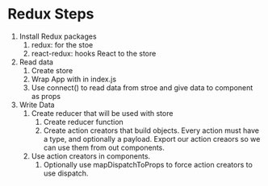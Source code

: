 # Redux Steps

1. Install Redux packages
    1. redux: for the stoe
    1. react-redux: hooks React to the store
1. Read data
    1. Create store
    1. Wrap App with <Provider store={store}> in index.js
    1. Use connect() to read data from stroe and give data to component as props
1. Write Data
    1. Create reducer that will be used with store
        1. Create reducer function
        1. Create action creators that build objects. Every action must have a type, and optionally a payload. Export our action creaors so we can use them from out components.
    1. Use action creators in components. 
        1. Optionally use mapDispatchToProps to force action creators to use dispatch.